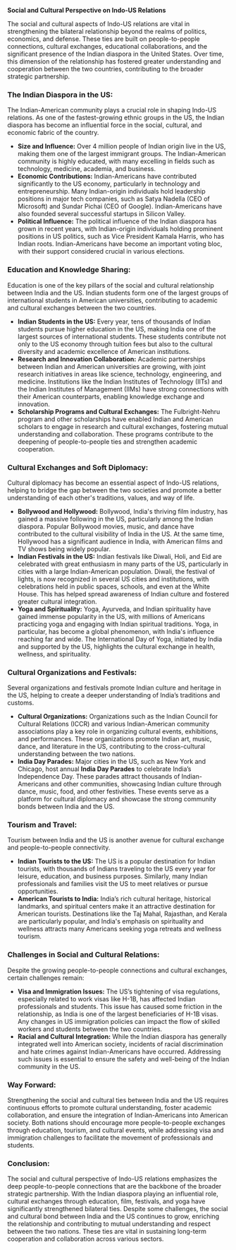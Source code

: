 **Social and Cultural Perspective on Indo-US Relations**

The social and cultural aspects of Indo-US relations are vital in strengthening the bilateral relationship beyond the realms of politics, economics, and defense. These ties are built on people-to-people connections, cultural exchanges, educational collaborations, and the significant presence of the Indian diaspora in the United States. Over time, this dimension of the relationship has fostered greater understanding and cooperation between the two countries, contributing to the broader strategic partnership.

### **The Indian Diaspora in the US:**
The Indian-American community plays a crucial role in shaping Indo-US relations. As one of the fastest-growing ethnic groups in the US, the Indian diaspora has become an influential force in the social, cultural, and economic fabric of the country.
- **Size and Influence:** Over 4 million people of Indian origin live in the US, making them one of the largest immigrant groups. The Indian-American community is highly educated, with many excelling in fields such as technology, medicine, academia, and business.
- **Economic Contributions:** Indian-Americans have contributed significantly to the US economy, particularly in technology and entrepreneurship. Many Indian-origin individuals hold leadership positions in major tech companies, such as Satya Nadella (CEO of Microsoft) and Sundar Pichai (CEO of Google). Indian-Americans have also founded several successful startups in Silicon Valley.
- **Political Influence:** The political influence of the Indian diaspora has grown in recent years, with Indian-origin individuals holding prominent positions in US politics, such as Vice President Kamala Harris, who has Indian roots. Indian-Americans have become an important voting bloc, with their support considered crucial in various elections.

### **Education and Knowledge Sharing:**
Education is one of the key pillars of the social and cultural relationship between India and the US. Indian students form one of the largest groups of international students in American universities, contributing to academic and cultural exchanges between the two countries.
- **Indian Students in the US:** Every year, tens of thousands of Indian students pursue higher education in the US, making India one of the largest sources of international students. These students contribute not only to the US economy through tuition fees but also to the cultural diversity and academic excellence of American institutions.
- **Research and Innovation Collaboration:** Academic partnerships between Indian and American universities are growing, with joint research initiatives in areas like science, technology, engineering, and medicine. Institutions like the Indian Institutes of Technology (IITs) and the Indian Institutes of Management (IIMs) have strong connections with their American counterparts, enabling knowledge exchange and innovation.
- **Scholarship Programs and Cultural Exchanges:** The Fulbright-Nehru program and other scholarships have enabled Indian and American scholars to engage in research and cultural exchanges, fostering mutual understanding and collaboration. These programs contribute to the deepening of people-to-people ties and strengthen academic cooperation.

### **Cultural Exchanges and Soft Diplomacy:**
Cultural diplomacy has become an essential aspect of Indo-US relations, helping to bridge the gap between the two societies and promote a better understanding of each other's traditions, values, and way of life.
- **Bollywood and Hollywood:** Bollywood, India's thriving film industry, has gained a massive following in the US, particularly among the Indian diaspora. Popular Bollywood movies, music, and dance have contributed to the cultural visibility of India in the US. At the same time, Hollywood has a significant audience in India, with American films and TV shows being widely popular.
- **Indian Festivals in the US:** Indian festivals like Diwali, Holi, and Eid are celebrated with great enthusiasm in many parts of the US, particularly in cities with a large Indian-American population. Diwali, the festival of lights, is now recognized in several US cities and institutions, with celebrations held in public spaces, schools, and even at the White House. This has helped spread awareness of Indian culture and fostered greater cultural integration.
- **Yoga and Spirituality:** Yoga, Ayurveda, and Indian spirituality have gained immense popularity in the US, with millions of Americans practicing yoga and engaging with Indian spiritual traditions. Yoga, in particular, has become a global phenomenon, with India's influence reaching far and wide. The International Day of Yoga, initiated by India and supported by the US, highlights the cultural exchange in health, wellness, and spirituality.

### **Cultural Organizations and Festivals:**
Several organizations and festivals promote Indian culture and heritage in the US, helping to create a deeper understanding of India’s traditions and customs.
- **Cultural Organizations:** Organizations such as the Indian Council for Cultural Relations (ICCR) and various Indian-American community associations play a key role in organizing cultural events, exhibitions, and performances. These organizations promote Indian art, music, dance, and literature in the US, contributing to the cross-cultural understanding between the two nations.
- **India Day Parades:** Major cities in the US, such as New York and Chicago, host annual **India Day Parades** to celebrate India’s Independence Day. These parades attract thousands of Indian-Americans and other communities, showcasing Indian culture through dance, music, food, and other festivities. These events serve as a platform for cultural diplomacy and showcase the strong community bonds between India and the US.

### **Tourism and Travel:**
Tourism between India and the US is another avenue for cultural exchange and people-to-people connectivity.
- **Indian Tourists to the US:** The US is a popular destination for Indian tourists, with thousands of Indians traveling to the US every year for leisure, education, and business purposes. Similarly, many Indian professionals and families visit the US to meet relatives or pursue opportunities.
- **American Tourists to India:** India’s rich cultural heritage, historical landmarks, and spiritual centers make it an attractive destination for American tourists. Destinations like the Taj Mahal, Rajasthan, and Kerala are particularly popular, and India's emphasis on spirituality and wellness attracts many Americans seeking yoga retreats and wellness tourism.

### **Challenges in Social and Cultural Relations:**
Despite the growing people-to-people connections and cultural exchanges, certain challenges remain:
- **Visa and Immigration Issues:** The US’s tightening of visa regulations, especially related to work visas like H-1B, has affected Indian professionals and students. This issue has caused some friction in the relationship, as India is one of the largest beneficiaries of H-1B visas. Any changes in US immigration policies can impact the flow of skilled workers and students between the two countries.
- **Racial and Cultural Integration:** While the Indian diaspora has generally integrated well into American society, incidents of racial discrimination and hate crimes against Indian-Americans have occurred. Addressing such issues is essential to ensure the safety and well-being of the Indian community in the US.

### **Way Forward:**
Strengthening the social and cultural ties between India and the US requires continuous efforts to promote cultural understanding, foster academic collaboration, and ensure the integration of Indian-Americans into American society. Both nations should encourage more people-to-people exchanges through education, tourism, and cultural events, while addressing visa and immigration challenges to facilitate the movement of professionals and students.

### **Conclusion:**
The social and cultural perspective of Indo-US relations emphasizes the deep people-to-people connections that are the backbone of the broader strategic partnership. With the Indian diaspora playing an influential role, cultural exchanges through education, film, festivals, and yoga have significantly strengthened bilateral ties. Despite some challenges, the social and cultural bond between India and the US continues to grow, enriching the relationship and contributing to mutual understanding and respect between the two nations. These ties are vital in sustaining long-term cooperation and collaboration across various sectors.